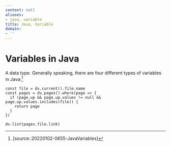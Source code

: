 ```yaml
---
context: null
aliases:
- java, variable
title: Java, Variable
domain:
- ''
---
```


# Variables in Java

A data type. Generally speaking, there are four different types of variables in Java:[^1]

```dataviewjs
const file = dv.current().file.name
const pages = dv.pages().where(page => {
  if (page.up && page.up.values != null && page.up.values.includes(file)) {
    return page
  }
})

dv.list(pages.file.link)
```

[^1]: [source::20220102-0655-JavaVariables]
